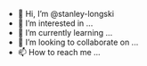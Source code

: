- 👋 Hi, I’m @stanley-longski
- 👀 I’m interested in ...
- 🌱 I’m currently learning ...
- 💞️ I’m looking to collaborate on ...
- 📫 How to reach me ...

<!---
stanley-longski/stanley-longski is a ✨ special ✨ repository because its `README.md` (this file) appears on your GitHub profile.
You can click the Preview link to take a look at your changes.
--->
